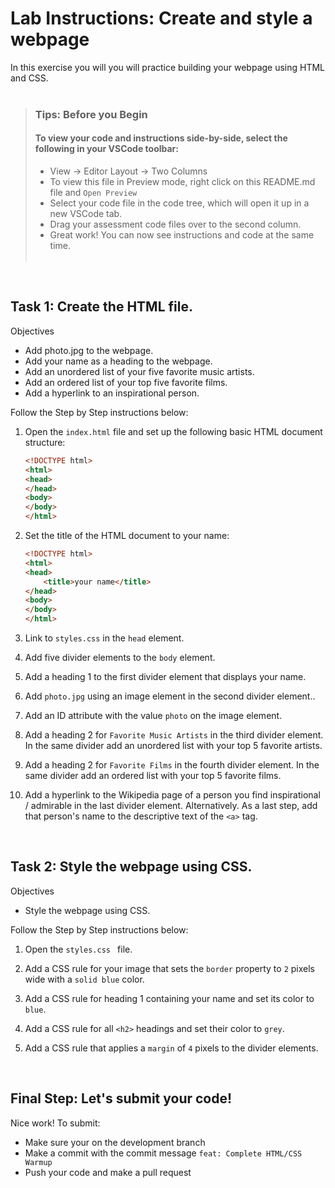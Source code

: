 # Lab Instructions: Create and style a webpage

In this exercise you will you will practice building your webpage using HTML and CSS.<br><br>

> ### **Tips: Before you Begin**
>
> #### **To view your code and instructions side-by-side**, select the following in your VSCode toolbar:
>
> - View -> Editor Layout -> Two Columns
> - To view this file in Preview mode, right click on this README.md file and `Open Preview`
> - Select your code file in the code tree, which will open it up in a new VSCode tab.
> - Drag your assessment code files over to the second column.
> - Great work! You can now see instructions and code at the same time.
>   <br><br>

<br>

## Task 1: Create the HTML file.

Objectives

- Add photo.jpg to the webpage.
- Add your name as a heading to the webpage.
- Add an unordered list of your five favorite music artists.
- Add an ordered list of your top five favorite films.
- Add a hyperlink to an inspirational person.

Follow the Step by Step instructions below:

1. Open the `index.html` file and set up the following basic HTML document structure:

   ```HTML
   <!DOCTYPE html>
   <html>
   <head>
   </head>
   <body>
   </body>
   </html>
   ```

2. Set the title of the HTML document to your name:

   ```HTML
   <!DOCTYPE html>
   <html>
   <head>
       <title>your name</title>
   </head>
   <body>
   </body>
   </html>
   ```

3. Link to `styles.css` in the `head` element.

4. Add five divider elements to the `body` element.

5. Add a heading 1 to the first divider element that displays your name.

6. Add `photo.jpg` using an image element in the second divider element..

7. Add an ID attribute with the value `photo` on the image element.

8. Add a heading 2 for `Favorite Music Artists` in the third divider element. In the same divider add an unordered list with your top 5 favorite artists.

9. Add a heading 2 for `Favorite Films` in the fourth divider element. In the same divider add an ordered list with your top 5 favorite films.

10. Add a hyperlink to the Wikipedia page of a person you find inspirational / admirable in the last divider element. Alternatively. As a last step, add that person's name to the descriptive text of the `<a>` tag.

<br>

## Task 2: Style the webpage using CSS.

Objectives

- Style the webpage using CSS.

Follow the Step by Step instructions below:

1. Open the `styles.css ` file.

2. Add a CSS rule for your image that sets the `border` property to `2` pixels wide with a `solid blue` color.

3. Add a CSS rule for heading 1 containing your name and set its color to `blue`.

4. Add a CSS rule for all `<h2>` headings and set their color to `grey`.

5. Add a CSS rule that applies a `margin` of `4` pixels to the divider elements.

<br>

## Final Step: Let's submit your code!

Nice work! To submit:

- Make sure your on the development branch
- Make a commit with the commit message `feat: Complete HTML/CSS Warmup`
- Push your code and make a pull request
